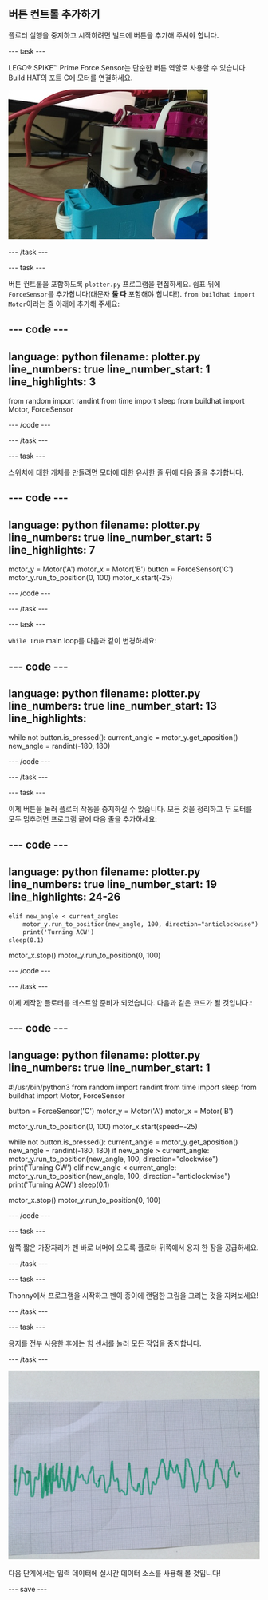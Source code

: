 ## 버튼 컨트롤 추가하기

플로터 실행을 중지하고 시작하려면 빌드에 버튼을 추가해 주셔야 합니다.

--- task ---

LEGO® SPIKE™ Prime Force Sensor는 단순한 버튼 역할로 사용할 수 있습니다. Build HAT의 포트 C에 모터를 연결하세요.

![힘 센서가 추가된 LEGO® 플로터 부분의 클로즈업 사진](images/force.jpg)

--- /task ---

--- task ---

버튼 컨트롤을 포함하도록 `plotter.py` 프로그램을 편집하세요. 쉼표 뒤에 `ForceSensor`를 추가합니다(대문자 **둘 다** 포함해야 합니다!). `from buildhat import Motor`이라는 줄 아래에 추가해 주세요:

--- code ---
---
language: python
filename: plotter.py
line_numbers: true
line_number_start: 1
line_highlights: 3
---

from random import randint
from time import sleep
from buildhat import Motor, ForceSensor

--- /code ---

--- /task ---

--- task ---

스위치에 대한 개체를 만들려면 모터에 대한 유사한 줄 뒤에 다음 줄을 추가합니다.

--- code ---
---
language: python
filename: plotter.py
line_numbers: true
line_number_start: 5
line_highlights: 7
---

motor_y = Motor('A')
motor_x = Motor('B')
button = ForceSensor('C')
motor_y.run_to_position(0, 100)
motor_x.start(-25)

--- /code ---

--- /task ---

--- task ---

`while True` main loop를 다음과 같이 변경하세요:

--- code ---
---
language: python
filename: plotter.py
line_numbers: true
line_number_start: 13
line_highlights: 
---

while not button.is_pressed():
    current_angle = motor_y.get_aposition()
    new_angle = randint(-180, 180)

--- /code ---

--- /task ---

--- task ---

이제 버튼을 눌러 플로터 작동을 중지하실 수 있습니다. 모든 것을 정리하고 두 모터를 모두 멈추려면 프로그램 끝에 다음 줄을 추가하세요:

--- code ---
---
language: python
filename: plotter.py
line_numbers: true
line_number_start: 19
line_highlights: 24-26
---

    elif new_angle < current_angle:
        motor_y.run_to_position(new_angle, 100, direction="anticlockwise")
        print('Turning ACW')
    sleep(0.1)
    
motor_x.stop()
motor_y.run_to_position(0, 100)

--- /code ---

--- /task ---

이제 제작한 플로터를 테스트할 준비가 되었습니다. 다음과 같은 코드가 될 것입니다.:

--- code ---
---
language: python
filename: plotter.py
line_numbers: true
line_number_start: 1
---

#!/usr/bin/python3
from random import randint
from time import sleep
from buildhat import Motor, ForceSensor

button = ForceSensor('C')
motor_y = Motor('A')
motor_x = Motor('B')

motor_y.run_to_position(0, 100)
motor_x.start(speed=-25)

while not button.is_pressed():
    current_angle = motor_y.get_aposition()
    new_angle = randint(-180, 180)
    if new_angle > current_angle:
        motor_y.run_to_position(new_angle, 100, direction="clockwise")
        print('Turning CW')
    elif new_angle < current_angle:
        motor_y.run_to_position(new_angle, 100, direction="anticlockwise")
        print('Turning ACW')
    sleep(0.1)
    
motor_x.stop()
motor_y.run_to_position(0, 100)

--- /code ---

--- task ---

앞쪽 짧은 가장자리가 펜 바로 너머에 오도록 플로터 뒤쪽에서 용지 한 장을 공급하세요.

--- /task ---

--- task ---

Thonny에서 프로그램을 시작하고 펜이 종이에 랜덤한 그림을 그리는 것을 지켜보세요!

--- /task ---

--- task ---

용지를 전부 사용한 후에는 힘 센서를 눌러 모든 작업을 중지합니다.

--- /task ---

![플로터가 녹색 흔적을 그린 종이 사진](images/paper.JPG)

다음 단계에서는 입력 데이터에 실시간 데이터 소스를 사용해 볼 것입니다!

--- save ---
